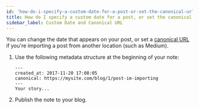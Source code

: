 ```yaml
---
id: 'how-do-i-specify-a-custom-date-for-a-post-or-set-the-canonical-url'
title: How do I specify a custom date for a post, or set the canonical URL?
sidebar_label: Custom Date and Canonical URL
---
```


You can change the date that appears on your post, or set a [canonical URL](https://en.wikipedia.org/wiki/Canonical_link_element) if you're importing a post from another location (such as Medium).

1. Use the following metadata structure at the beginning of your note:

   ```
   ---
   created_at: 2017-11-20 17:08:05
   canonical: https://mysite.com/blog/1/post-im-importing
   ---
   Your story...
   ```

2. Publish the note to your blog.
